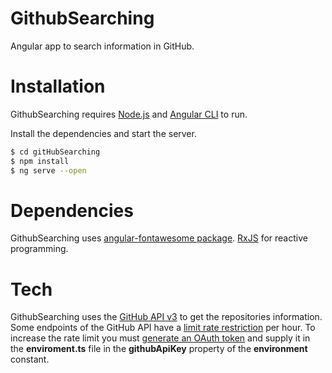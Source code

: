 # GithubSearching
Angular app to search information in GitHub.

# Installation

GithubSearching requires [Node.js](https://nodejs.org/) and [Angular CLI](https://angular.io/cli) to run.

Install the dependencies and start the server.

```sh
$ cd gitHubSearching
$ npm install
$ ng serve --open
```

# Dependencies

GithubSearching uses [angular-fontawesome package](https://www.npmjs.com/package/@fortawesome/angular-fontawesome).
[RxJS](https://rxjs-dev.firebaseapp.com/) for reactive programming. 


# Tech

GithubSearching uses the [GitHub API v3](https://developer.github.com/v3/) to get the repositories information.
Some endpoints of the GitHub API have a [limit rate restriction](https://developer.github.com/v3/#rate-limiting) per hour. To increase the
rate limit you must [generate an OAuth token](https://help.github.com/en/github/extending-github/git-automation-with-oauth-tokens#step-1-get-an-oauth-token) and supply it in the **enviroment.ts** file in the **githubApiKey** property of the **environment** constant.

